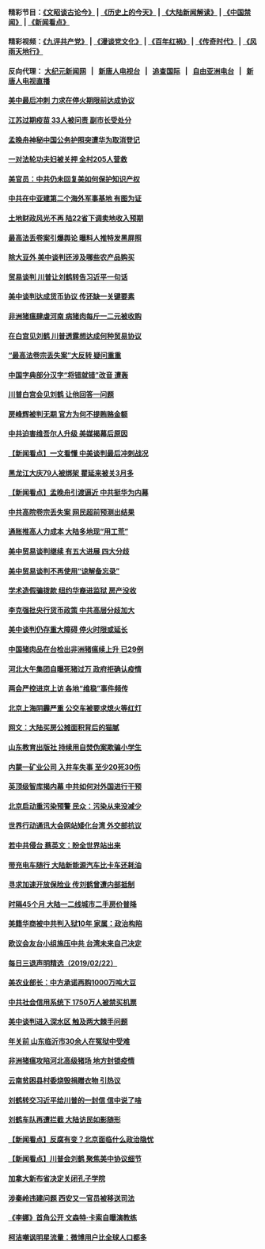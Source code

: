 #### 精彩节目：[《文昭谈古论今》](http://155.138.205.71/wenzhao) | [《历史上的今天》](http://155.138.205.71/today-in-history) | [《大陆新闻解读》](http://155.138.205.71/ntdtv-comedy) | [《中国禁闻》](http://155.138.205.71/ntdtv-news) | [《新闻看点》](http://155.138.205.71/news-insight) 

 #### 精彩视频：[《九评共产党》](http://155.138.205.71:10000/videos/jiuping) | [《漫谈党文化》](http://155.138.205.71:10000/videos/mtdwh) | [《百年红祸》](http://155.138.205.71:10000/videos/bnhh) | [《传奇时代》](http://155.138.205.71:10000/videos/legend) | [《风雨天地行》](http://155.138.205.71:10000/videos/fytdx) 

 #### 反向代理： [大纪元新闻网](http://155.138.205.71:10080/) &nbsp;&nbsp;|&nbsp;&nbsp; [新唐人电视台](http://155.138.205.71:8000/) &nbsp;&nbsp;|&nbsp;&nbsp; [追查国际](http://155.138.205.71:10010/) &nbsp;&nbsp;|&nbsp;&nbsp; [自由亚洲电台](http://155.138.205.71:9800/) &nbsp;&nbsp;|&nbsp;&nbsp; [新唐人电视直播](http://155.138.205.71/) 

#### [美中最后冲刺 力求在停火期限前达成协议](../pages/nsc413/n11068045.md?t=02241537) 


#### [江苏过期疫苗 33人被问责 副市长受处分](../pages/nsc413/n11067735.md?t=02241537) 

#### [孟晚舟神秘中国公务护照突遭华为取消登记](../pages/nsc413/n11067366.md?t=02241537) 

#### [一对法轮功夫妇被关押 全村205人营救](../pages/nsc413/n11063860.md?t=02241537) 

#### [美官员：中共仍未回复美如何保护知识产权](../pages/nsc413/n11067418.md?t=02241537) 

#### [中共在中亚建第二个海外军事基地 有图为证](../pages/nsc413/n11067509.md?t=02241537) 

#### [土地财政风光不再 陆22省下调卖地收入预期](../pages/nsc413/n11067179.md?t=02241537) 

#### [最高法丢卷案引爆舆论 曝料人推特发黑屏照](../pages/nsc413/n11067110.md?t=02241537) 

#### [除大豆外 美中谈判还涉及哪些农产品购买](../pages/nsc413/n11067309.md?t=02241537) 

#### [贸易谈判 川普让刘鹤转告习近平一句话](../pages/nsc413/n11067213.md?t=02241537) 

#### [美中谈判达成货币协议 传还缺一关键要素](../pages/nsc413/n11066967.md?t=02241537) 

#### [非洲猪瘟肆虐河南 病猪肉每斤一二元被收购](../pages/nsc413/n11066004.md?t=02241537) 

#### [在白宫见刘鹤 川普透露想达成何种贸易协议](../pages/nsc413/n11066718.md?t=02241537) 

#### [“最高法卷宗丢失案”大反转 疑问重重](../pages/nsc413/n11066601.md?t=02241537) 

#### [中国字典部分汉字“将错就错”改音 遭轰](../pages/nsc413/n11066544.md?t=02241537) 

#### [川普白宫会见刘鹤 让他回答一问题](../pages/nsc413/n11066602.md?t=02241537) 

#### [房峰辉被判无期 官方为何不提贿赂金额](../pages/nsc413/n11066266.md?t=02241537) 

#### [中共迫害维吾尔人升级 美媒揭幕后原因](../pages/nsc413/n11066621.md?t=02241537) 

#### [【新闻看点】一文看懂 中美谈判最后冲刺战况](../pages/nsc413/n11066457.md?t=02241537) 

#### [黑龙江大庆79人被绑架 瞿延来被关3月多](../pages/nsc413/n11066555.md?t=02241537) 

#### [【新闻看点】孟晚舟引渡逼近 中共挺华为内幕](../pages/nsc413/n11066292.md?t=02241537) 

#### [中共高院卷宗丢失案 网民超前预测出结果](../pages/nsc413/n11066323.md?t=02241537) 

#### [通胀推高人力成本 大陆多地现“用工荒”](../pages/nsc413/n11066533.md?t=02241537) 

#### [美中贸易谈判继续 有五大进展 四大分歧](../pages/nsc413/n11066391.md?t=02241537) 

#### [美中贸易谈判不再使用“谅解备忘录”](../pages/nsc413/n11066285.md?t=02241537) 

#### [学术造假骗拨款 纽约华裔进监狱 房产没收](../pages/nsc413/n11065527.md?t=02241537) 

#### [李克强批央行货币政策 中共高层分歧加大](../pages/nsc413/n11066239.md?t=02241537) 

#### [美中谈判仍存重大障碍 停火时限或延长](../pages/nsc413/n11064736.md?t=02241537) 

#### [中国猪肉品在台检出非洲猪瘟续上升 已29例](../pages/nsc413/n11066096.md?t=02241537) 

#### [河北大午集团自曝死猪过万 政府拒确认疫情](../pages/nsc413/n11065874.md?t=02241537) 

#### [两会严控进京上访 各地“维稳”事件频传](../pages/nsc413/n11065450.md?t=02241537) 

#### [北京上海阴霾严重 公交车被要求熄火等红灯](../pages/nsc413/n11065644.md?t=02241537) 

#### [网文：大陆买房公摊面积背后的猫腻](../pages/nsc413/n11065586.md?t=02241537) 

#### [山东教育出版社 持续用自焚伪案欺骗小学生](../pages/nsc413/n11064862.md?t=02241537) 

#### [内蒙一矿业公司 入井车失事 至少20死30伤](../pages/nsc413/n11066041.md?t=02241537) 

#### [英顶级智库揭内幕 中共如何对外国进行干预](../pages/nsc413/n11065790.md?t=02241537) 

#### [北京启动重污染预警 民众：污染从来没减少](../pages/nsc413/n11065841.md?t=02241537) 

#### [世界行动通讯大会网站矮化台湾 外交部抗议](../pages/nsc413/n11065846.md?t=02241537) 

#### [若中共侵台 蔡英文：盼全世界站出来](../pages/nsc413/n11065321.md?t=02241537) 

#### [带充电车随行 大陆新能源汽车比卡车还耗油](../pages/nsc413/n11063436.md?t=02241537) 

#### [寻求加速开放保险业 传刘鹤曾遭内部抵制](../pages/nsc413/n11065430.md?t=02241537) 

#### [时隔45个月 大陆一二线城市二手房价普降](../pages/nsc413/n11065172.md?t=02241537) 

#### [美籍华商被中共判入狱10年 家属：政治构陷](../pages/nsc413/n11064869.md?t=02241537) 

#### [欧议会友台小组施压中共 台湾未来自己决定](../pages/nsc413/n11065283.md?t=02241537) 

#### [每日三退声明精选（2019/02/22）](../pages/nsc413/n11065341.md?t=02241537) 

#### [美农业部长：中方承诺再购1000万吨大豆](../pages/nsc413/n11065292.md?t=02241537) 

#### [中共社会信用系统下 1750万人被禁买机票](../pages/nsc413/n11065156.md?t=02241537) 

#### [美中谈判进入深水区 触及两大棘手问题](../pages/nsc413/n11064523.md?t=02241537) 

#### [年关前 山东临沂市30余人在冤狱中受难](../pages/nsc413/n11064952.md?t=02241537) 

#### [非洲猪瘟攻陷河北高级猪场 地方封锁疫情](../pages/nsc413/n11064745.md?t=02241537) 

#### [云南贫困县村委烧毁捐赠衣物 引热议](../pages/nsc413/n11064978.md?t=02241537) 

#### [刘鹤转交习近平给川普的一封信 信中说了啥](../pages/nsc413/n11065005.md?t=02241537) 

#### [刘鹤车队再遭拦截 大陆访民如影随形](../pages/nsc413/n11064859.md?t=02241537) 

#### [【新闻看点】反腐有变？北京面临什么政治隐忧](../pages/nsc413/n11064244.md?t=02241537) 

#### [【新闻看点】川普会刘鹤 聚焦美中协议细节](../pages/nsc413/n11064522.md?t=02241537) 

#### [加拿大新布省决定关闭孔子学院](../pages/nsc413/n11064888.md?t=02241537) 

#### [涉秦岭违建问题 西安又一官员被移送司法](../pages/nsc413/n11064711.md?t=02241537) 

#### [《李娜》首角公开 文森特·卡索自曝演教练](../pages/nsc413/n11064619.md?t=02241537) 

#### [柯洁嘲讽明星流量：微博用户比全球人口都多](../pages/nsc413/n11064377.md?t=02241537) 

